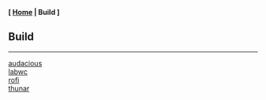 <link href="../style.css" rel="stylesheet"></link>

**[ [Home](../index.html) | Build ]**

## Build

---

[audacious](build-audacious.html)  
[labwc](build-labwc.html)  
[rofi](build-rofi.html)  
[thunar](build-thunar.html)  

<br/>

